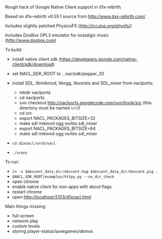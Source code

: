 Rough hack of Google Native Client support in d1x-rebirth.

Based on d1x-rebirth v0.55.1 source from <http://www.dxx-rebirth.com/>

Includes slightly patched PhysicsFS (<http://icculus.org/physfs/>)

Includes DosBox OPL3 emulator for nostalgic music (<http://www.dosbox.com>)

To build:

* install native client sdk (<https://developers.google.com/native-client/sdk/download>)
* set NACL_SDK_ROOT to ...naclsdk/pepper_20
* install SDL, libmikmod, libogg, libvorbis and SDL_mixer from naclports:

  * mkdir naclports
  * cd naclports
  * svn checkout http://naclports.googlecode.com/svn/trunk/src
    (this directory must be named `src`!)
  * cd src
  * export NACL_PACKAGES_BITSIZE=32
  * make sdl mikmod ogg vorbis sdl_mixer
  * export NACL_PACKAGES_BITSIZE=64
  * make sdl mikmod ogg vorbis sdl_mixer

* `cd d1xnacl/arch/nacl`
* `./scons`

To run:

* `ln -s $descent_data_dir/descent.hog $descent_data_dir/descent.pig .`
* `$NACL_SDK_ROOT/examples/httpy.py --no_dir_check`
* open chrome
* enable native client for non-apps with about:flags
* restart chrome
* open <http://localhost:5103/d1xnacl.html>

Main things missing:

* full-screen
* network play
* custom levels
* storing player-status/savegames/demos
